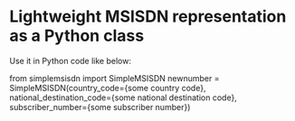 # Lightweight MSISDN representation as a Python class

Use it in Python code like below:

from simplemsisdn import SimpleMSISDN
newnumber = SimpleMSISDN(country_code={some country code}, 
                         national_destination_code={some national destination code}, 
                         subscriber_number={some subscriber number})
